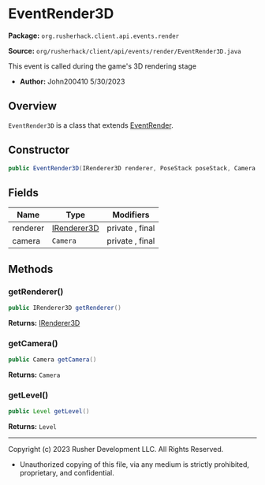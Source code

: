 # EventRender3D

**Package:** `org.rusherhack.client.api.events.render`

**Source:** `org/rusherhack/client/api/events/render/EventRender3D.java`

This event is called during the game's 3D rendering stage
* **Author:** John200410 5/30/2023



## Overview

`EventRender3D` is a class that extends [EventRender](EventRender.md).

## Constructor

```java
public EventRender3D(IRenderer3D renderer, PoseStack poseStack, Camera camera, float partialTicks)
```

## Fields

| Name | Type | Modifiers |
|------|------|----------|
| renderer | [IRenderer3D](IRenderer3D.md) | private , final |
| camera | `Camera` | private , final |


## Methods

### getRenderer()

```java
public IRenderer3D getRenderer()
```

**Returns:** [IRenderer3D](IRenderer3D.md)

### getCamera()

```java
public Camera getCamera()
```

**Returns:** `Camera`

### getLevel()

```java
public Level getLevel()
```

**Returns:** `Level`

---

Copyright (c) 2023 Rusher Development LLC. All Rights Reserved.
* Unauthorized copying of this file, via any medium is strictly prohibited, proprietary, and confidential.
